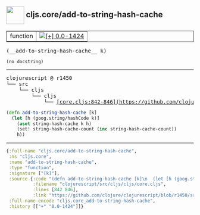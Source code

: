 ## <img width="48px" valign="middle" src="http://i.imgur.com/Hi20huC.png"> cljs.core/add-to-string-hash-cache

 <table border="1">
<tr>
<td>function</td>
<td><a href="https://github.com/cljsinfo/api-refs/tree/0.0-1424"><img valign="middle" alt="[+] 0.0-1424" src="https://img.shields.io/badge/+-0.0--1424-lightgrey.svg"></a> </td>
</tr>
</table>

 <samp>
(__add-to-string-hash-cache__ k)<br>
</samp>

```
(no docstring)
```

---

 <pre>
clojurescript @ r1450
└── src
    └── cljs
        └── cljs
            └── <ins>[core.cljs:842-846](https://github.com/clojure/clojurescript/blob/r1450/src/cljs/cljs/core.cljs#L842-L846)</ins>
</pre>

```clj
(defn add-to-string-hash-cache [k]
  (let [h (goog.string/hashCode k)]
    (aset string-hash-cache k h)
    (set! string-hash-cache-count (inc string-hash-cache-count))
    h))
```


---

```clj
{:full-name "cljs.core/add-to-string-hash-cache",
 :ns "cljs.core",
 :name "add-to-string-hash-cache",
 :type "function",
 :signature ["[k]"],
 :source {:code "(defn add-to-string-hash-cache [k]\n  (let [h (goog.string/hashCode k)]\n    (aset string-hash-cache k h)\n    (set! string-hash-cache-count (inc string-hash-cache-count))\n    h))",
          :filename "clojurescript/src/cljs/cljs/core.cljs",
          :lines [842 846],
          :link "https://github.com/clojure/clojurescript/blob/r1450/src/cljs/cljs/core.cljs#L842-L846"},
 :full-name-encode "cljs.core_add-to-string-hash-cache",
 :history [["+" "0.0-1424"]]}

```
